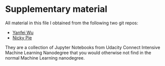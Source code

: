 # Supplementary material

All material in this file I obtained from the following two git repos:

* [Yanfei Wu](https://github.com/yanfei-wu/Udacity_connect) 
* [Nicky Pie](https://github.com/nickypie/ConnectIntensive)

They are a collection of Jupyter Notebooks from Udacity Connect Intensive Machine Learning Nanodegree  that you would otherwise not find in the normal Machine Learning nanodegree. 
